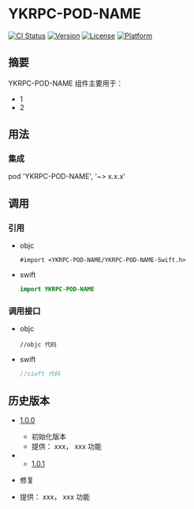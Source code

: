 #  YKRPC-POD-NAME 

[![CI Status](https://img.shields.io/travis/author/YKRPC-POD-NAME.svg?style=flat)](https://travis-ci.org/author/YKPRC-POD-NAME )
[![Version](https://img.shields.io/cocoapods/v/YKRPC-POD-NAME.svg?style=flat)](https://cocoapods.org/pods/YKPRC-POD-NAME)
[![License](https://img.shields.io/cocoapods/l/YKRPC-POD-NAME.svg?style=flat)](https://github.com/author/YKRPC-POD-NAME/blob/701ff106db3caa805f9dab12df7749c03c889c47/LICENSE)
[![Platform](https://img.shields.io/cocoapods/p/YKRPC-POD-NAME.svg?style=flat)](https://cocoapods.org/pods/YKPRC-POD-NAME)

## 摘要

YKRPC-POD-NAME 组件主要用于：

- 1
- 2

## 用法

### 集成

pod 'YKRPC-POD-NAME', '~> x.x.x'

## 调用

### 引用

- objc

  ```objc
  #import <YKRPC-POD-NAME/YKRPC-POD-NAME-Swift.h>
  ```

- swift

  ```swift
  import YKRPC-POD-NAME
  ```

### 调用接口

- objc
  ```objc
  //objc 代码
  ```

- swift

  ```swift
  //siwft 代码
  ```

## 历史版本

- [1.0.0](http://github/author/YKRPC-POD-NAME/tag/1.0.0)

    - 初始化版本
    - 提供： xxx， xxx 功能

- - [1.0.1](http://github/author/YKRPC-POD-NAME/tag/1.0.1)

- 修复
- 提供： xxx， xxx 功能
